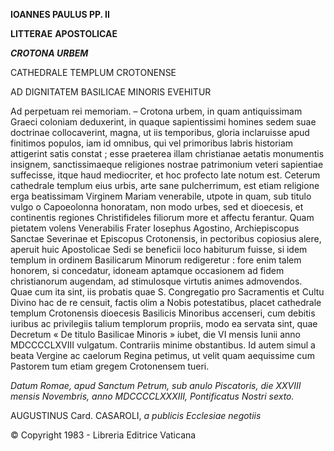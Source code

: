 **IOANNES PAULUS PP. II**

**LITTERAE** **APOSTOLICAE**

***CROTONA URBEM***

CATHEDRALE TEMPLUM CROTONENSE

AD DIGNITATEM BASILICAE MINORIS EVEHITUR

Ad perpetuam rei memoriam. – Crotona urbem, in quam antiquissimam Graeci coloniam deduxerint, in quaque sapientissimi homines sedem suae doctrinae collocaverint, magna, ut iis temporibus, gloria inclaruisse apud finitimos populos, iam id omnibus, qui vel primoribus labris historiam attigerint satis constat ; esse praeterea illam christianae aetatis monumentis insignem, sanctissimaeque religiones nostrae patrimonium veteri sapientiae suffecisse, itque haud mediocriter, et hoc profecto late notum est. Ceterum cathedrale templum eius urbis, arte sane pulcherrimum, est etiam religione erga beatissimam Virginem Mariam venerabile, utpote in quam, sub titulo vulgo ο Capoeolonna honoratam, non modo urbes, sed et dioecesis, et continentis regiones Christifideles filiorum more et affectu ferantur. Quam pietatem volens Venerabilis Frater Iosephus Agostino, Archiepiscopus Sanctae Severinae et Episcopus Crotonensis, in pectoribus copiosius alere, aperuit huic Apostolicae Sedi se beneficii loco habiturum fuisse, si idem templum in ordinem Basilicarum Minorum redigeretur : fore enim talem honorem, si concedatur, idoneam aptamque occasionem ad fidem christianorum augendam, ad stimulosque virtutis animes admovendos. Quae cum ita sint, iis probatis quae S. Congregatio pro Sacramentis et Cultu Divino hac de re censuit, factis olim a Nobis potestatibus, placet cathedrale templum Crotonensis dioecesis Basilicis Minoribus accenseri, cum debitis iuribus ac privilegiis talium templorum propriis, modo ea servata sint, quae Decretum « De titulo Basilicae Minoris » iubet, die VI mensis Iunii anno MDCCCCLXVIII vulgatum. Contrariis minime obstantibus. Id autem simul a beata Vergine ac caelorum Regina petimus, ut velit quam aequissime cum Pastorem tum etiam gregem Crotonensem tueri.

*Datum Romae, apud Sanctum Petrum, sub anulo Piscatoris, die XXVIII mensis Novembris, anno MDCCCCLXXXIII, Pontificatus Nostri sexto.*

AUGUSTINUS Card. CASAROLI, *a publicis Ecclesiae negotiis*

© Copyright 1983 - Libreria Editrice Vaticana